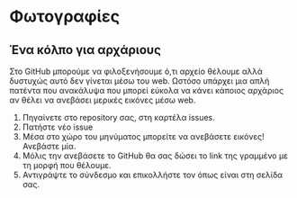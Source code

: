 # Φωτογραφίες

## Ένα κόλπο για αρχάριους
Στο GitHub μπορούμε να φιλοξενήσουμε ό,τι αρχείο θέλουμε αλλά δυστυχώς αυτό δεν γίνεται μέσω του web. Ωστόσο υπάρχει μια απλή πατέντα που ανακάλυψα που μπορεί εύκολα να κάνει κάποιος αρχάριος αν θέλει να ανεβάσει μερικές εικόνες μέσω web.

1. Πηγαίνετε στο repository σας, στη καρτέλα issues.
2. Πατήστε νέο issue
3. Μέσα στο χώρο του μηνύματος μπορείτε να ανεβάσετε εικόνες! Ανεβάστε μία.
4. Μόλις την ανεβάσετε το GitHub θα σας δώσει το link της γραμμένο με τη μορφή που θέλουμε.
5. Αντιγράψτε το σύνδεσμο και επικολλήστε τον όπως είναι στη σελίδα σας.
